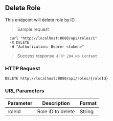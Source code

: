 ## Delete Role
This endpoint will delete role by ID.

> Sample request

```shell
  curl "http://localhost:8080/api/roles/1"
  -X DELETE
  -H "Authorization: Bearer <token>"
```

> Success response <code>HTTP 204 No Content</code>

### HTTP Request

`DELETE http://localhost:8080/api/roles/{roleId}`

### URL Parameters

Parameter | Description | Format
--------- | ----------- | ---------
roleId | Role ID to delete | String